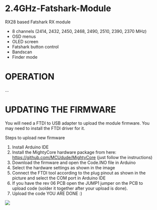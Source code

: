 # 2.4GHz-Fatshark-Module
RX28 based Fatshark RX module

- 8 channels (2414, 2432, 2450, 2468, 2490, 2510, 2390, 2370 MHz)
- OSD menus
- OLED screen
- Fatshark button control
- Bandscan
- Finder mode

# OPERATION
…

# UPDATING THE FIRMWARE
You will need a FTDI to USB adapter to upload the module firmware. You may need to install the FTDI driver for it.

Steps to upload new firmware
1. Install Arduino IDE
2. Install the MightyCore hardware package from here: https://github.com/MCUdude/MightyCore (just follow the instructions)
3. Download the firmware and open the Code.INO file in Arduino
4. Select the hardware settings as shown in the image
5. Connect the FTDI tool according to the plug pinout as shown in the picture and select the COM port in Arduino IDE
6. If you have the rev 06 PCB open the JUMP1 jumper on the PCB to upload code (solder it together after your upload is done).
7. Upload the code
YOU ARE DONE :)

<img src="https://raw.githubusercontent.com/skaman82/2.4GHz-Fatshark-Module/master/img/PCB.png"/>
